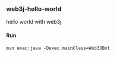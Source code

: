 ### web3j-hello-world

hello world with web3j

#### Run

```mvn exec:java -Dexec.mainClass=Web3JBot```


